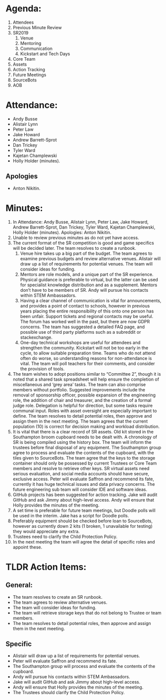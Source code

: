 # Agenda:
1. Attendees
2. Previous Minute Review
3. SR2019
    1. Venue
    2. Mentoring
    3. Communication
    4. Kickstart and Tech Days
4. Core Team
5. Assets
6. Action Tracking
7. Future Meetings
8. SourceBots
9. AOB

# Attendance:
* Andy Busse
* Alistair Lynn
* Peter Law
* Jake Howard
* Andrew Barrett-Sprot
* Dan Trickey
* Tyler Ward
* Kajetan Champlewski
* Holly Holder (minutes).

## Apologies
* Anton Nikitin.


# Minutes:
1. In Attendance: Andy Busse, Alistair Lynn, Peter Law, Jake Howard, Andrew Barrett-Sprot, Dan Trickey, Tyler Ward, Kajetan Champlewski, Holly Holder (minutes).
Apologies: Anton Nikitin.
2. Unable to review previous minutes as do not yet have access.
3. The current format of the SR competition is good and game specifics will be decided later. The team resolves to create a runbook.
    1. Venue hire takes up a big part of the budget. The team agrees to examine previous budgets and review alternative venues. Alistair will draw up a list of requirements for potential venues. The team will consider ideas for funding.
    2. Mentors are role models, and a unique part of the SR experience. Physical guidance is preferable to virtual, but the latter can be used for specialist knowledge distribution and as a supplement. Mentors don’t have to be members of SR. Andy will pursue his contacts within STEM Ambassadors.
    3. Having a clear channel of communication is vital for announcements, and provides a point of contact to schools, however in previous years placing the entire responsibility of this onto one person has been unfair. Support tickets and regional contacts may be useful. The forum has worked well in the past, but there are now GDPR concerns. The team has suggested a detailed FAQ page, and possible use of third party platforms such as a subreddit or stackexchange.
    4. One-day technical workshops are useful for attendees and strengthen the community. Kickstart will not be too early in the cycle, to allow suitable preparation time. Teams who do not attend often do worse, so understanding reasons for non-attendance is vital. The team will poll teachers for their comments, and consider the provision of tools.
4. The team wishes to adopt positions similar to “Committee 2”, though it is noted that a shared task spreadsheet will help ensure the completion of miscellaneous and ‘grey area’ tasks. The team can also comprise members without portfolio. Suggested improvements include the removal of sponsorship officer, possible expansion of the engineering role, the addition of chair and treasurer, and the creation of a formal judge role. Delegation is helpful for direction, but some tasks require communal input. Roles with asset oversight are especially important to define. The team resolves to detail potential roles, then approve and assign them in the next meeting. The team agrees that the current population (10) is correct for decision making and workload distribution.
5. It is vital that there is a clear record of SR assets. Old kit stored in the Southampton broom cupboard needs to be dealt with. A chronology of SR is being compiled using the history box. The team will inform the trustees before final disposal of any equipment. The Southampton group agree to process and evaluate the contents of the cupboard, with the tiles given to SourceBots. The team agree that the keys to the storage container should only be possessed by current Trustees or Core Team members and resolve to retrieve other keys. SR virtual assets need serious evaluation, and social media accounts should have secure, exclusive access. Peter will evaluate Saffron and recommend its fate, currently it has huge technical issues and data privacy concerns. The future engineering sub team will consider IDE and software ideas.
6. GitHub projects has been suggested for action tracking. Jake will audit GitHub and ask Jimmy about high-level access. Andy will ensure that Holly provides the minutes of the meeting.
7. A set time is preferable for future team meetings, but Doodle polls will be used in the interim. Jake has a script for Doodle polls.
8. Preferably equipment should be checked before loan to SourceBots, however as currently down 2 kits (1 broken, 1 unavailable for testing) they would appreciate any extra.
9. Trustees need to clarify the Child Protection Policy.
10. In the next meeting the team will agree the detail of specific roles and appoint these.

# TLDR Action Items:
## General:
* The team resolves to create an SR runbook.
* The team agrees to review alternative venues.
* The team will consider ideas for funding.
* The team will retrieve storage keys that do not belong to Trustee or team members.
* The team resolves to detail potential roles, then approve and assign them in the next meeting.

## Specific
* Alistair will draw up a list of requirements for potential venues.
* Peter will evaluate Saffron and recommend its fate.
* The Southampton group will process and evaluate the contents of the cupboard.
* Andy will pursue his contacts within STEM Ambassadors.
* Jake will audit GitHub and ask Jimmy about high-level access.
* Andy will ensure that Holly provides the minutes of the meeting.
* The Trustees should clarify the Child Protection Policy.
